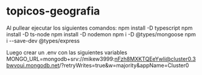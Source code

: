 # topicos-geografia

Al pullear ejecutar los siguientes comandos:
npm install -D typescript
npm install -D ts-node
npm install -D nodemon
npm i -D @types/mongoose
npm i --save-dev @types/express

Luego crear un .env con las siguientes variables
MONGO_URL=mongodb+srv://mikew3999:nFzh8MXKTQEeYwli@cluster0.3bwvoui.mongodb.net/?retryWrites=true&w=majority&appName=Cluster0
